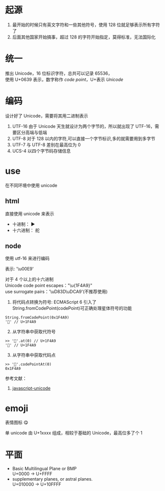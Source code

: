 # 起源

1. 最开始的时候只有英文字符和一些其他符号，使用 128 位就足够表示所有字符了
2. 后面其他国家开始搞事，超过 128 的字符开始指定，莫得标准，无法国际化

# 统一

推出 Unicode，16 位标识字符，总共可以记录 65536，  
 使用 U+0639 表示，数字称作 _code point_，U+表示 _Unicode_

# 编码

设计好了 Unicode，需要将其用二进制表示

1.  UTF-16 由于 Unicode 天生就设计为两个字节的，所以就出现了 UTF-16，需要区分高端与低端
2.  UTF-8 对于 128 以内的字符,可以直接一个字节标识,多的就需要用到多字节
3.  UTF-7 与 UTF-8 差别在最高位为 0
4.  UCS-4 以四个字节码存储信息

# use

在不同环境中使用 unicode

## html

直接使用 unicode 来表示

- 十进制： &#9658;
- 十六进制： &#x8235;

## node

使用 utf-16 来进行编码

表示:
'\u00E9'

对于 4 个以上的十六进制  
Unicode code point escapes："\u{1F4A9}"  
use surrogate pairs：'\uD83D\uDCA9'(不推荐使用)

1. 将代码点转换为符号:
   ECMAScript 6 引入了 String.fromCodePoint(codePoint)可正确处理星体符号的功能

```
String.fromCodePoint(0x1F4A9)
'💩' // U+1F4A9
```

2. 从字符串中获取代符号

```
>> '💩'.at(0) // U+1F4A9
'💩' // U+1F4A9
```

3. 从字符串中获取代码点

```
>> '💩'.codePointAt(0)
0x1F4A9
```

参考文献：

1. [javascript-unicode](https://mathiasbynens.be/notes/javascript-unicode)

# emoji

表情图标 😋

单 unicode 由 U+1xxxx 组成，相较于基础的 Unicode，最高位多了个 1

# 平面

- Basic Multilingual Plane or BMP  
  U+0000 → U+FFFF
- supplementary planes, or astral planes.  
  U+010000 → U+10FFFF
